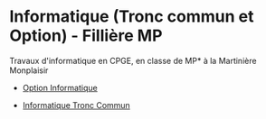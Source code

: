 # Informatique (Tronc commun et Option) - Fillière MP

Travaux d'informatique en CPGE, en classe de MP* à la Martinière Monplaisir

- [Option Informatique](\infoOpt)

- [Informatique Tronc Commun](\infoTC)
